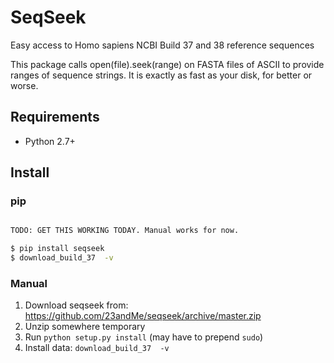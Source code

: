 SeqSeek
=================
Easy access to Homo sapiens NCBI Build 37 and 38 reference sequences

This package calls open(file).seek(range) on FASTA files of ASCII to provide
ranges of sequence strings. It is exactly as fast as your disk, for better or worse.

Requirements
------------
* Python 2.7+

Install
-------
### pip
```bash

TODO: GET THIS WORKING TODAY. Manual works for now.

$ pip install seqseek
$ download_build_37  -v
```

### Manual
1. Download seqseek from: https://github.com/23andMe/seqseek/archive/master.zip
2. Unzip somewhere temporary
3. Run `python setup.py install` (may have to prepend `sudo`)
4. Install data: `download_build_37  -v`
